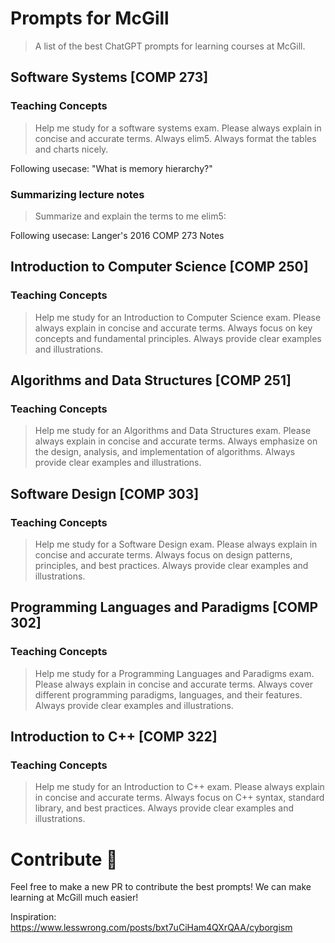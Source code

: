 # Prompts for McGill
> A list of the best ChatGPT prompts for learning courses at McGill.


## Software Systems [COMP 273]

### Teaching Concepts
> Help me study for a software systems exam. Please always explain in concise and accurate terms. Always elim5. Always format the tables and charts nicely.

Following usecase: "What is memory hierarchy?"

### Summarizing lecture notes
> Summarize and explain the terms to me elim5:

Following usecase: Langer's 2016 COMP 273 Notes
## Introduction to Computer Science [COMP 250]

### Teaching Concepts
> Help me study for an Introduction to Computer Science exam. Please always explain in concise and accurate terms. Always focus on key concepts and fundamental principles. Always provide clear examples and illustrations.

## Algorithms and Data Structures [COMP 251]

### Teaching Concepts
> Help me study for an Algorithms and Data Structures exam. Please always explain in concise and accurate terms. Always emphasize on the design, analysis, and implementation of algorithms. Always provide clear examples and illustrations.

## Software Design [COMP 303]

### Teaching Concepts
> Help me study for a Software Design exam. Please always explain in concise and accurate terms. Always focus on design patterns, principles, and best practices. Always provide clear examples and illustrations.

## Programming Languages and Paradigms [COMP 302]

### Teaching Concepts
> Help me study for a Programming Languages and Paradigms exam. Please always explain in concise and accurate terms. Always cover different programming paradigms, languages, and their features. Always provide clear examples and illustrations.

## Introduction to C++ [COMP 322]

### Teaching Concepts
> Help me study for an Introduction to C++ exam. Please always explain in concise and accurate terms. Always focus on C++ syntax, standard library, and best practices. Always provide clear examples and illustrations.


# Contribute 🤝
Feel free to make a new PR to contribute the best prompts! We can make learning at McGill much easier!

Inspiration: https://www.lesswrong.com/posts/bxt7uCiHam4QXrQAA/cyborgism
